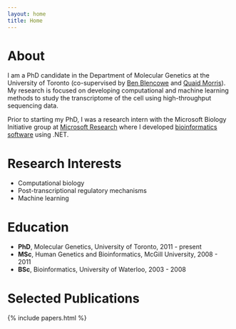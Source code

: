 ```yaml
---
layout: home
title: Home
---
```


# About

I am a PhD candidate in the Department of Molecular Genetics at the
University of Toronto (co-supervised by [Ben
Blencowe](http://sites.utoronto.ca/intron) and [Quaid
Morris](http://www.morrislab.ca)). My research is focused on developing
computational and machine learning methods to study the transcriptome of the cell using high-throughput sequencing data.

Prior to starting my PhD, I was a research intern with the
Microsoft Biology Initiative group at
[Microsoft Research](https://research.microsoft.com) where I
developed [bioinformatics software](https://seqcos.codeplex.com/) using
.NET.

# Research Interests

- Computational biology
- Post-transcriptional regulatory mechanisms
- Machine learning

# Education

- **PhD**, Molecular Genetics, University of Toronto, 2011 - present
- **MSc**, Human Genetics and Bioinformatics, McGill University, 2008 - 2011
- **BSc**, Bioinformatics, University of Waterloo, 2003 - 2008

# Selected Publications

{% include papers.html %}

